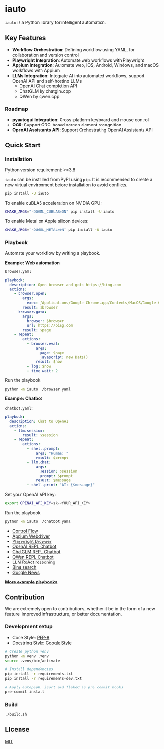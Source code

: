 # iauto

`iauto` is a Python library for intelligent automation.

## Key Features

* **Workflow Orchestration**: Defining workflow using YAML, for collaboration and version control
* **Playwright Integration**: Automate web workflows with Playwright
* **Appium Integration**: Automate web, iOS, Android, Windows, and macOS workflows with Appium
* **LLMs Integration**: Integrate AI into automated workflows, support OpenAI API and self-hosting LLMs
    * OpenAI Chat completion API
    * ChatGLM by chatglm.cpp
    * QWen by qwen.cpp

### Roadmap

* **pyautogui Integration**: Cross-platform keyboard and mouse control
* **OCR**: Support ORC-based screen element recognition
* **OpenAI Assistants API**: Support Orchestrating OpenAI Assistants API

## Quick Start

### Installation

Python version requirement: >=3.8

`iauto` can be installed from PyPI using `pip`. It is recommended to create a new virtual environment before installation to avoid conflicts.

```bash
pip install -U iauto
```

To enable cuBLAS acceleration on NVIDIA GPU:

```bash
CMAKE_ARGS="-DGGML_CUBLAS=ON" pip install -U iauto
```

To enable Metal on Apple silicon devices:

```bash
CMAKE_ARGS="-DGGML_METAL=ON" pip install -U iauto
```

### Playbook

Automate your workflow by writing a playbook.

**Example: Web automation**

`browser.yaml`

```yaml
playbook:
  description: Open browser and goto https://bing.com
  actions:
    - browser.open:
        args:
          exec: /Applications/Google Chrome.app/Contents/MacOS/Google Chrome
        result: $browser
    - browser.goto:
        args:
          browser: $browser
          url: https://bing.com
        result: $page
    - repeat:
        actions:
          - browser.eval:
              args:
                page: $page
                javascript: new Date()
              result: $now
          - log: $now
          - time.wait: 2
```

Run the playbook:

```bash
python -m iauto ./browser.yaml
```

**Example: Chatbot**

`chatbot.yaml`:

```yaml
playbook:
  description: Chat to OpenAI
  actions:
    - llm.session:
        result: $session
    - repeat:
        actions:
          - shell.prompt:
              args: "Human: "
              result: $prompt
          - llm.chat:
              args:
                session: $session
                prompt: $prompt
              result: $message
          - shell.print: "AI: {$message}"
```

Set your OpenAI API key:

```bash
export OPENAI_API_KEY=sk-<YOUR_API_KEY>
```

Run the playbook:

```bash
python -m iauto ./chatbot.yaml
```

* [Control Flow](./playbooks/control_flow.yaml)
* [Appium Webdriver](./playbooks/webdriver.yaml)
* [Playwright Browser](./playbooks/browser.yaml)
* [OpenAI REPL Chatbot](./playbooks/openai_repl.yaml)
* [ChatGLM REPL Chatbot](./playbooks/chatglm_repl.yaml)
* [QWen REPL Chatbot](./playbooks/qwen_repl.yaml)
* [LLM ReAct reasoning](./playbooks/llm_react_repl.yaml)
* [Bing search](./playbooks/bing.yaml)
* [Google News](./playbooks/google_news.yaml)

**[More example playbooks](./playbooks)**

## Contribution

We are extremely open to contributions, whether it be in the form of a new feature, improved infrastructure, or better documentation.

### Development setup

* Code Style: [PEP-8](https://peps.python.org/pep-0008/)
* Docstring Style: [Google Style](https://sphinxcontrib-napoleon.readthedocs.io/en/latest/example_google.html)

```bash
# Create python venv
python -m venv .venv
source .venv/bin/activate

# Install dependencies
pip install -r requirements.txt
pip install -r requirements-dev.txt

# Apply autopep8, isort and flake8 as pre commit hooks
pre-commit install
```
### Build

```bash
./build.sh
```

## License

[MIT](./LICENSE)
